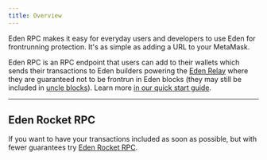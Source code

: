 ```yaml
---
title: Overview
---
```


Eden RPC makes it easy for everyday users and developers to use Eden for frontrunning protection. It's as simple as adding a URL to your MetaMask.

Eden RPC is an RPC endpoint that users can add to their wallets which sends their transactions to Eden builders powering the [Eden Relay](../eden-relay/overview) where they are guaranteed not to be frontrun in Eden blocks (they may still be included in [uncle blocks](./more-information/uncle-bandits)). Learn more [in our quick start guide](/eden-rpc/quick-start).

-----

## Eden Rocket RPC
If you want to have your transactions included as soon as possible, but with fewer guarantees try [Eden Rocket RPC](/eden-rpc/rocket-rpc).
